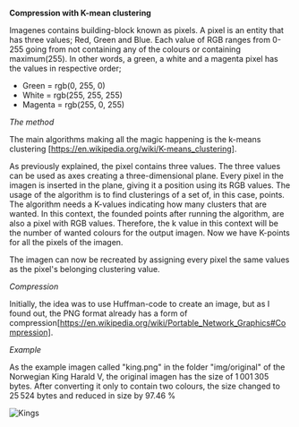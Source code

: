 **Compression with K-mean clustering**

Imagenes contains building-block known as pixels. A pixel is an entity that has three values; Red, Green and Blue. Each value of RGB ranges from 0-255 going from not containing any of the colours or containing maximum(255). In other words, a green, a white and a magenta pixel has the values in respective order; 

- Green = rgb(0, 255, 0) 
- White = rgb(255, 255, 255)
- Magenta = rgb(255, 0, 255)

*The method*

The main algorithms making all the magic happening is the k-means clustering [https://en.wikipedia.org/wiki/K-means_clustering]. 

As previously explained, the pixel contains three values. The three values can be used as axes creating a three-dimensional plane. Every pixel in the imagen is inserted in the plane, giving it a position using its RGB values. 
The usage of the algorithm is to find clusterings of a set of, in this case, points. The algorithm needs a K-values indicating how many clusters that are wanted. In this context, the founded points after running the algorithm, are also a pixel with RGB values. Therefore, the k value in this context will be the number of wanted colours for the output imagen. Now we have K-points for all the pixels of the imagen.

The imagen can now be recreated by assigning every pixel the same values as the pixel's belonging clustering value. 

*Compression*

Initially, the idea was to use Huffman-code to create an image, but as I found out, the PNG format already has a form of compression[https://en.wikipedia.org/wiki/Portable_Network_Graphics#Compression].

*Example*

As the example imagen called "king.png" in the folder "img/original" of the Norwegian King Harald V, the original imagen has the size of 1 001 305 bytes.
After converting it only to contain two colours, the size changed to 25 524 bytes and reduced in size by 97.46 %

![Kings](https://github.com/tartaruz/K_compress/blob/master/img/banner/output_2-4-8-16-32.png)
